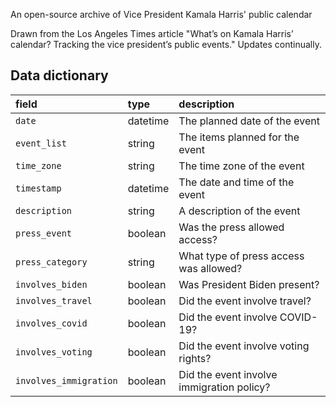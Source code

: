 An open-source archive of Vice President Kamala Harris' public calendar

Drawn from the Los Angeles Times article "What’s on Kamala Harris’ calendar? Tracking the vice president’s public events." Updates continually.

## Data dictionary

field|type|description
:----|:---|:----------
`date`|datetime|The planned date of the event
`event_list`|string|The items planned for the event
`time_zone`|string|The time zone of the event
`timestamp`|datetime|The date and time of the event
`description`|string|A description of the event
`press_event`|boolean|Was the press allowed access?
`press_category`|string|What type of press access was allowed?
`involves_biden`|boolean|Was President Biden present?
`involves_travel`|boolean|Did the event involve travel?
`involves_covid`|boolean|Did the event involve COVID-19?
`involves_voting`|boolean|Did the event involve voting rights?
`involves_immigration`|boolean|Did the event involve immigration policy?
